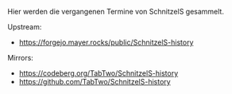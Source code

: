 Hier werden die vergangenen Termine von SchnitzelS gesammelt.


Upstream:
- https://forgejo.mayer.rocks/public/SchnitzelS-history

Mirrors:
- https://codeberg.org/TabTwo/SchnitzelS-history
- https://github.com/TabTwo/SchnitzelS-history